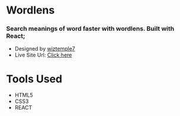 # Wordlens
### Search meanings of word faster with wordlens. Built with React;
- Designed by [wiztemple7](https://twitter.com/wiztemple7)
- Live Site Url: [ Click here]()

 # Tools Used
 - HTML5
 - CSS3
 - REACT